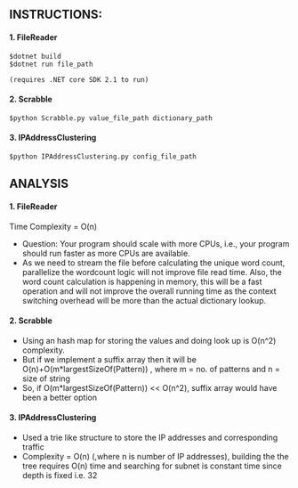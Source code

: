 ## INSTRUCTIONS:

#### 1. FileReader
    $dotnet build
    $dotnet run file_path

    (requires .NET core SDK 2.1 to run)

#### 2. Scrabble
    $python Scrabble.py value_file_path dictionary_path

#### 3. IPAddressClustering
    $python IPAddressClustering.py config_file_path


## ANALYSIS

#### 1. FileReader
Time Complexity = O(n)

- Question: Your program should scale with more CPUs, i.e., your program should run faster as more CPUs are available.
- As we need to stream the file before calculating the unique word count, parallelize the wordcount logic will not improve file read time. Also, the word count calculation is happening in memory, this will be a fast operation and will not improve the overall running time as the context switching overhead will be more than the actual dictionary lookup. 

#### 2. Scrabble
- Using an hash map for storing the values and doing look up is O(n^2) complexity.
- But if we implement a suffix array then it will be O(n)+O(m*largestSizeOf(Pattern)) , where m = no. of patterns and n = size of string
- So, if O(m*largestSizeOf(Pattern)) << O(n^2), suffix array would have been a better option

#### 3. IPAddressClustering
- Used a trie like structure to store the IP addresses and corresponding traffic
- Complexity = O(n) (,where n is number of IP addresses), building the the tree requires O(n) time and searching for subnet is constant time since depth is fixed i.e. 32


